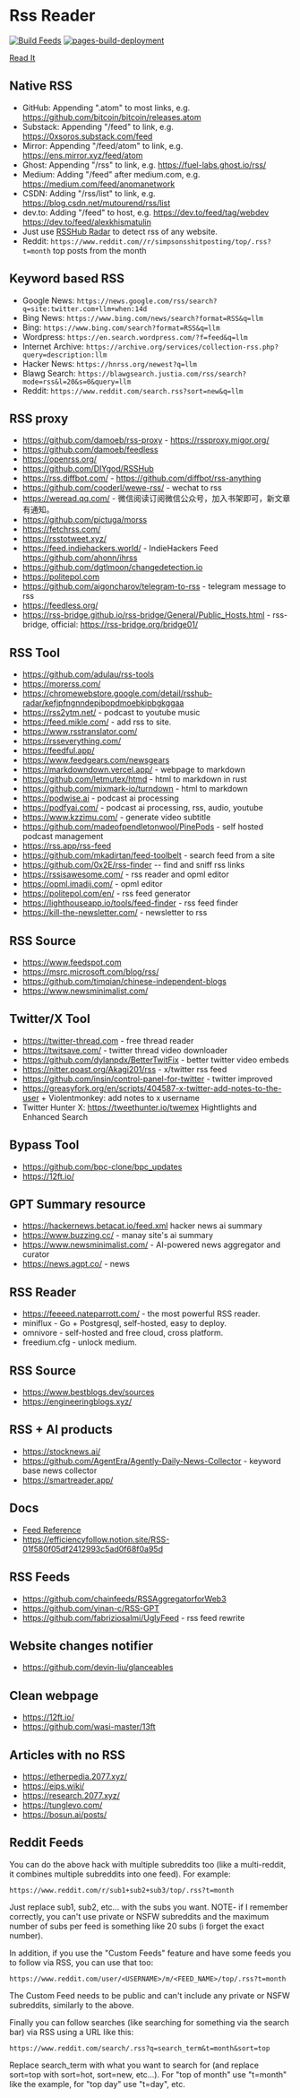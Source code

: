 # Rss Reader

[![Build Feeds](https://github.com/Akagi201/rss/actions/workflows/ci.yaml/badge.svg)](https://github.com/Akagi201/rss/actions/workflows/ci.yaml) [![pages-build-deployment](https://github.com/Akagi201/rss/actions/workflows/pages/pages-build-deployment/badge.svg)](https://github.com/Akagi201/rss/actions/workflows/pages/pages-build-deployment)

[Read It](https://akagi201.github.io/rss)

## Native RSS

* GitHub: Appending ".atom" to most links, e.g. <https://github.com/bitcoin/bitcoin/releases.atom>
* Substack: Appending "/feed" to link, e.g. <https://0xsoros.substack.com/feed>
* Mirror: Appending "/feed/atom" to link, e.g. <https://ens.mirror.xyz/feed/atom>
* Ghost: Appending "/rss" to link, e.g. <https://fuel-labs.ghost.io/rss/>
* Medium: Adding "/feed" after medium.com, e.g. <https://medium.com/feed/anomanetwork>
* CSDN: Adding "/rss/list" to link, e.g. <https://blog.csdn.net/mutourend/rss/list>
* dev.to: Adding "/feed" to host, e.g. <https://dev.to/feed/tag/webdev> <https://dev.to/feed/alexkhismatulin>
* Just use [RSSHub Radar](https://chromewebstore.google.com/detail/kefjpfngnndepjbopdmoebkipbgkggaa) to detect rss of any website.
* Reddit: `https://www.reddit.com//r/simpsonsshitposting/top/.rss?t=month` top posts from the month

## Keyword based RSS

* Google News: `https://news.google.com/rss/search?q=site:twitter.com+llm+when:14d`
* Bing News: `https://www.bing.com/news/search?format=RSS&q=llm`
* Bing: `https://www.bing.com/search?format=RSS&q=llm`
* Wordpress: `https://en.search.wordpress.com/?f=feed&q=llm`
* Internet Archive: `https://archive.org/services/collection-rss.php?query=description:llm`
* Hacker News: `https://hnrss.org/newest?q=llm`
* Blawg Search: `https://blawgsearch.justia.com/rss/search?mode=rss&l=20&s=0&query=llm`
* Reddit: `https://www.reddit.com/search.rss?sort=new&q=llm`

## RSS proxy

* <https://github.com/damoeb/rss-proxy> - <https://rssproxy.migor.org/>
* <https://github.com/damoeb/feedless>
* <https://openrss.org/>
* <https://github.com/DIYgod/RSSHub>
* <https://rss.diffbot.com/> - <https://github.com/diffbot/rss-anything>
* <https://github.com/cooderl/wewe-rss/> - wechat to rss
* <https://weread.qq.com/> - 微信阅读订阅微信公众号，加入书架即可，新文章有通知。
* <https://github.com/pictuga/morss>
* <https://fetchrss.com/>
* <https://rsstotweet.xyz/>
* <https://feed.indiehackers.world/> - IndieHackers Feed <https://github.com/ahonn/ihrss>
* <https://github.com/dgtlmoon/changedetection.io>
* <https://politepol.com>
* <https://github.com/aigoncharov/telegram-to-rss> - telegram message to rss
* <https://feedless.org/>
* <https://rss-bridge.github.io/rss-bridge/General/Public_Hosts.html> - rss-bridge, official: <https://rss-bridge.org/bridge01/>

## RSS Tool

* <https://github.com/adulau/rss-tools>
* <https://morerss.com/>
* <https://chromewebstore.google.com/detail/rsshub-radar/kefjpfngnndepjbopdmoebkipbgkggaa>
* <https://rss2ytm.net/> - podcast to youtube music
* <https://feed.mikle.com/> - add rss to site.
* <https://www.rsstranslator.com/>
* <https://rsseverything.com/>
* <https://feedful.app/>
* <https://www.feedgears.com/newsgears>
* <https://markdowndown.vercel.app/> - webpage to markdown
* <https://github.com/letmutex/htmd> - html to markdown in rust
* <https://github.com/mixmark-io/turndown> - html to markdown
* <https://podwise.ai> - podcast ai processing
* <https://podfyai.com/> - podcast ai processing, rss, audio, youtube
* <https://www.kzzimu.com/> - generate video subtitle
* <https://github.com/madeofpendletonwool/PinePods> - self hosted podcast management
* <https://rss.app/rss-feed>
* <https://github.com/mkadirtan/feed-toolbelt> - search feed from a site
* <https://github.com/0x2E/rss-finder> -- find and sniff rss links
* <https://rssisawesome.com/> - rss reader and opml editor
* <https://opml.imadij.com/> - opml editor
* <https://politepol.com/en/> - rss feed generator
* <https://lighthouseapp.io/tools/feed-finder> - rss feed finder
* <https://kill-the-newsletter.com/> - newsletter to rss

## RSS Source

* <https://www.feedspot.com>
* <https://msrc.microsoft.com/blog/rss/>
* <https://github.com/timqian/chinese-independent-blogs>
* <https://www.newsminimalist.com/>

## Twitter/X Tool

* <https://twitter-thread.com> - free thread reader
* <https://twitsave.com/> - twitter thread video downloader
* <https://github.com/dylanpdx/BetterTwitFix> - better twitter video embeds
* <https://nitter.poast.org/Akagi201/rss> - x/twitter rss feed
* <https://github.com/insin/control-panel-for-twitter> - twitter improved
* <https://greasyfork.org/en/scripts/404587-x-twitter-add-notes-to-the-user> + Violentmonkey: add notes to x username
* Twitter Hunter X: <https://tweethunter.io/twemex> Hightlights and Enhanced Search

## Bypass Tool

* <https://github.com/bpc-clone/bpc_updates>
* <https://12ft.io/>

## GPT Summary resource

* <https://hackernews.betacat.io/feed.xml> hacker news ai summary
* <https://www.buzzing.cc/> - manay site's ai summary
* <https://www.newsminimalist.com/> - AI-powered news aggregator and curator
* <https://news.agpt.co/> - news

## RSS Reader

* <https://feeeed.nateparrott.com/> - the most powerful RSS reader.
* miniflux - Go + Postgresql, self-hosted, easy to deploy.
* omnivore - self-hosted and free cloud, cross platform.
* freedium.cfg - unlock medium.

## RSS Source

* <https://www.bestblogs.dev/sources>
* <https://engineeringblogs.xyz/>

## RSS + AI products

* <https://stocknews.ai/>
* <https://github.com/AgentEra/Agently-Daily-News-Collector> - keyword base news collector
* <https://smartreader.app/>

## Docs

* [Feed Reference](https://github.com/osmoscraft/osmosfeed/blob/master/docs/osmosfeed-yaml-reference.md)
* <https://efficiencyfollow.notion.site/RSS-01f580f05df2412993c5ad0f68f0a95d>

## RSS Feeds

* <https://github.com/chainfeeds/RSSAggregatorforWeb3>
* <https://github.com/yinan-c/RSS-GPT>
* <https://github.com/fabriziosalmi/UglyFeed> - rss feed rewrite

## Website changes notifier

* <https://github.com/devin-liu/glanceables>

## Clean webpage

* <https://12ft.io/>
* <https://github.com/wasi-master/13ft>

## Articles with no RSS

* <https://etherpedia.2077.xyz/>
* <https://eips.wiki/>
* <https://research.2077.xyz/>
* <https://tunglevo.com/>
* <https://bosun.ai/posts/>

## Reddit Feeds

You can do the above hack with multiple subreddits too (like a multi-reddit, it combines multiple subreddits into one feed). For example:

`https://www.reddit.com/r/sub1+sub2+sub3/top/.rss?t=month`

Just replace sub1, sub2, etc... with the subs you want. NOTE- if I remember correctly, you can't use private or NSFW subreddits and the maximum number of subs per feed is something like 20 subs (i forget the exact number).

In addition, if you use the "Custom Feeds" feature and have some feeds you to follow via RSS, you can use that too:

`https://www.reddit.com/user/<USERNAME>/m/<FEED_NAME>/top/.rss?t=month`

The Custom Feed needs to be public and can't include any private or NSFW subreddits, similarly to the above.

Finally you can follow searches (like searching for something via the search bar) via RSS using a URL like this:

`https://www.reddit.com/search/.rss?q=search_term&t=month&sort=top`

Replace search_term with what you want to search for (and replace sort=top with sort=hot, sort=new, etc...). For "top of month" use "t=month" like the example, for "top day" use "t=day", etc.
